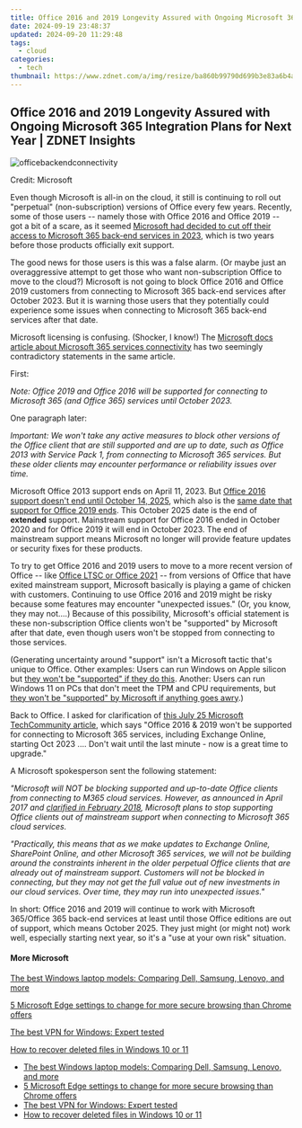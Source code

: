 ```yaml
---
title: Office 2016 and 2019 Longevity Assured with Ongoing Microsoft 365 Integration Plans for Next Year | ZDNET Insights
date: 2024-09-19 23:48:37
updated: 2024-09-20 11:29:48
tags:
  - cloud
categories:
  - tech
thumbnail: https://www.zdnet.com/a/img/resize/ba860b99790d699b3e83a6b4aae7bcd458b36625/2022/08/08/e1d0e5a7-27e5-4c6d-b669-9a0ed1789a98/officebackendconnectivity.jpg?width=278&height=156&fit=crop&auto=webp
---
```


## Office 2016 and 2019 Longevity Assured with Ongoing Microsoft 365 Integration Plans for Next Year | ZDNET Insights

![officebackendconnectivity](https://www.zdnet.com/a/img/resize/85318d8ecc7a505033b5b64162941cd0b7b0d0ff/2022/08/08/e1d0e5a7-27e5-4c6d-b669-9a0ed1789a98/officebackendconnectivity.jpg?auto=webp&width=1280)

Credit: Microsoft

Even though Microsoft is all-in on the cloud, it still is continuing to roll out "perpetual" (non-subscription) versions of Office every few years. Recently, some of those users -- namely those with Office 2016 and Office 2019 -- got a bit of a scare, as it seemed [Microsoft had decided to cut off their access to Microsoft 365 back-end services in 2023](https://redmondmag.com/articles/2022/07/25/office-2016-and-office-2019-to-lose-microsoft-365-connections-next-year.aspx), which is two years before those products officially exit support.   
  
The good news for those users is this was a false alarm. (Or maybe just an overaggressive attempt to get those who want non-subscription Office to move to the cloud?) Microsoft is not going to block Office 2016 and Office 2019 customers from connecting to Microsoft 365 back-end services after October 2023\. But it is warning those users that they potentially could experience some issues when connecting to Microsoft 365 back-end services after that date.  
  
Microsoft licensing is confusing. (Shocker, I know!) The [Microsoft docs article about Microsoft 365 services connectivity](https://docs.microsoft.com/en-us/deployoffice/endofsupport/microsoft-365-services-connectivity) has two seemingly contradictory statements in the same article.   
  
First:   
  
_Note: Office 2019 and Office 2016 will be supported for connecting to Microsoft 365 (and Office 365) services until October 2023._   
  
One paragraph later:   
  
_Important: We won't take any active measures to block other versions of the Office client that are still supported and are up to date, such as Office 2013 with Service Pack 1, from connecting to Microsoft 365 services. But these older clients may encounter performance or reliability issues over time._   
  
Microsoft Office 2013 support ends on April 11, 2023\. But [Office 2016 support doesn't end until October 14, 2025](https://docs.microsoft.com/en-us/lifecycle/products/microsoft-office-2016), which also is the [same date that support for Office 2019 ends](https://docs.microsoft.com/en-us/lifecycle/products/microsoft-office-2019). This October 2025 date is the end of **extended** support. Mainstream support for Office 2016 ended in October 2020 and for Office 2019 it will end in October 2023\. The end of mainstream support means Microsoft no longer will provide feature updates or security fixes for these products.

To try to get Office 2016 and 2019 users to move to a more recent version of Office -- like [Office LTSC or Office 2021](https://www.zdnet.com/article/microsofts-new-non-subscription-office-2021-starts-at-150-and-arrives-october-5/) \-- from versions of Office that have exited mainstream support, Microsoft basically is playing a game of chicken with customers. Continuing to use Office 2016 and 2019 might be risky because some features may encounter "unexpected issues." (Or, you know, they may not....) Because of this possibility, Microsoft's official statement is these non-subscription Office clients won't be "supported" by Microsoft after that date, even though users won't be stopped from connecting to those services.

(Generating uncertainty around "support" isn't a Microsoft tactic that's unique to Office. Other examples: Users can run Windows on Apple silicon but [they won't be "supported" if they do this](https://getwired.com/2022/02/03/can-you-run-windows-on-arm-on-an-apple-silicon-mac-after-all-it-depends/). Another: Users can run Windows 11 on PCs that don't meet the TPM and CPU requirements, but [they won't be "supported" by Microsoft if anything goes awry](https://www.zdnet.com/article/microsoft-leaves-a-loophole-for-those-wanting-to-run-windows-11-on-unsupported-hardware/).)

Back to Office. I asked for clarification of [this July 25 Microsoft TechCommunity article](https://techcommunity.microsoft.com/t5/microsoft-mechanics-blog/office-and-microsoft-365-apps-deployment-amp-update-management/ba-p/3580592), which says "Office 2016 & 2019 won't be supported for connecting to Microsoft 365 services, including Exchange Online, starting Oct 2023 .... Don't wait until the last minute - now is a great time to upgrade." 

A Microsoft spokesperson sent the following statement:  
  
_"Microsoft will NOT be blocking supported and up-to-date Office clients from connecting to M365 cloud services. However, as announced in April 2017 and [clarified in February 2018](https://www.microsoft.com/en-us/microsoft-365/blog/2018/09/06/helping-customers-shift-to-a-modern-desktop/), Microsoft plans to stop supporting Office clients out of mainstream support when connecting to Microsoft 365 cloud services._   
  
_"Practically, this means that as we make updates to Exchange Online, SharePoint Online, and other Microsoft 365 services, we will not be building around the constraints inherent in the older perpetual Office clients that are already out of mainstream support. Customers will not be blocked in connecting, but they may not get the full value out of new investments in our cloud services. Over time, they may run into unexpected issues."_   
  
In short: Office 2016 and 2019 will continue to work with Microsoft 365/Office 365 back-end services at least until those Office editions are out of support, which means October 2025\. They just might (or might not) work well, especially starting next year, so it's a "use at your own risk" situation.

#### More Microsoft

[The best Windows laptop models: Comparing Dell, Samsung, Lenovo, and more](https://www.zdnet.com/article/best-windows-laptop/ "The best Windows laptop models: Comparing Dell, Samsung, Lenovo, and more")

[5 Microsoft Edge settings to change for more secure browsing than Chrome offers](https://www.zdnet.com/article/5-microsoft-edge-settings-to-change-for-more-secure-browsing-than-chrome-offers/ "5 Microsoft Edge settings to change for more secure browsing than Chrome offers")

[The best VPN for Windows: Expert tested](https://www.zdnet.com/article/best-vpn-for-windows-pc/ "The best VPN for Windows: Expert tested")

[How to recover deleted files in Windows 10 or 11](https://www.zdnet.com/article/how-to-recover-deleted-files-in-windows-10-or-11/ "How to recover deleted files in Windows 10 or 11")

* [The best Windows laptop models: Comparing Dell, Samsung, Lenovo, and more](https://www.zdnet.com/article/best-windows-laptop/ "The best Windows laptop models: Comparing Dell, Samsung, Lenovo, and more")
* [5 Microsoft Edge settings to change for more secure browsing than Chrome offers](https://www.zdnet.com/article/5-microsoft-edge-settings-to-change-for-more-secure-browsing-than-chrome-offers/ "5 Microsoft Edge settings to change for more secure browsing than Chrome offers")
* [The best VPN for Windows: Expert tested](https://www.zdnet.com/article/best-vpn-for-windows-pc/ "The best VPN for Windows: Expert tested")
* [How to recover deleted files in Windows 10 or 11](https://www.zdnet.com/article/how-to-recover-deleted-files-in-windows-10-or-11/ "How to recover deleted files in Windows 10 or 11")

<ins class="adsbygoogle"
     style="display:block"
     data-ad-format="autorelaxed"
     data-ad-client="ca-pub-7571918770474297"
     data-ad-slot="1223367746"></ins>



<ins class="adsbygoogle"
     style="display:block"
     data-ad-client="ca-pub-7571918770474297"
     data-ad-slot="8358498916"
     data-ad-format="auto"
     data-full-width-responsive="true"></ins>

